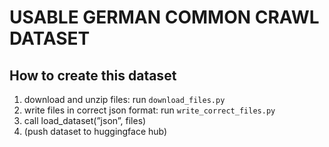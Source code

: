 # USABLE GERMAN COMMON CRAWL DATASET

## How to create this dataset 
1. download and unzip files: run `download_files.py`
2. write files in correct json format: run `write_correct_files.py` 
3. call load_dataset(”json”, files)
4. (push dataset to huggingface hub)